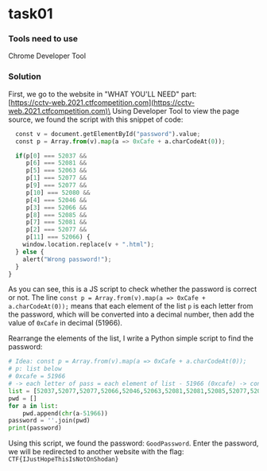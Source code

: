 # task01

### Tools need to use

Chrome Developer Tool

### Solution

First, we go to the website in "WHAT YOU'LL NEED" part:\
[https://cctv-web.2021.ctfcompetition.com](https://cctv-web.2021.ctfcompetition.com)\
Using Developer Tool to view the page source, we found the script with this snippet of code:

```python
  const v = document.getElementById("password").value;
  const p = Array.from(v).map(a => 0xCafe + a.charCodeAt(0));

  if(p[0] === 52037 &&
     p[6] === 52081 &&
     p[5] === 52063 &&
     p[1] === 52077 &&
     p[9] === 52077 &&
     p[10] === 52080 &&
     p[4] === 52046 &&
     p[3] === 52066 &&
     p[8] === 52085 &&
     p[7] === 52081 &&
     p[2] === 52077 &&
     p[11] === 52066) {
    window.location.replace(v + ".html");
  } else {
    alert("Wrong password!");
  }
}
```

As you can see, this is a JS script to check whether the password is correct or not. The line `const p = Array.from(v).map(a => 0xCafe + a.charCodeAt(0));` means that each element of the list `p` is each letter from the password, which will be converted into a decimal number, then add the value of `0xCafe` in decimal (51966).

Rearrange the elements of the list, I write a Python simple script to find the password:

```python
# Idea: const p = Array.from(v).map(a => 0xCafe + a.charCodeAt(0));
# p: list below
# 0xcafe = 51966
# -> each letter of pass = each element of list - 51966 (0xcafe) -> convert to char using ASCII table
list = [52037,52077,52077,52066,52046,52063,52081,52081,52085,52077,52080,52066]
pwd = []
for a in list:
    pwd.append(chr(a-51966))
password = ''.join(pwd)
print(password)
```

Using this script, we found the password: `GoodPassword`. Enter the password, we will be redirected to another website with the flag: `CTF{IJustHopeThisIsNotOnShodan}`
